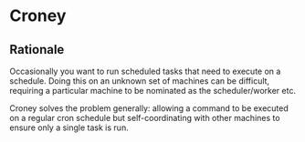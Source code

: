 # Croney

## Rationale
Occasionally you want to run scheduled tasks that need to execute on a schedule. Doing this on an unknown set of machines can be difficult, requiring a particular machine to be nominated as the scheduler/worker etc.

Croney solves the problem generally: allowing a command to be executed on a regular cron schedule but self-coordinating with other machines to ensure only a single task is run.
